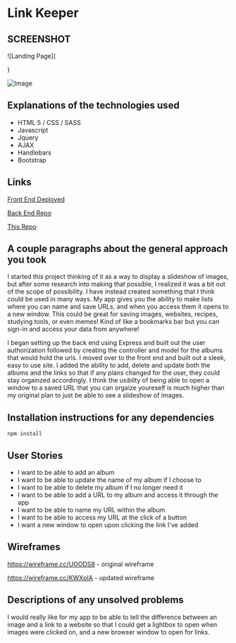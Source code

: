 # Link Keeper #

## SCREENSHOT ##

![Landing Page](<blockquote class="imgur-embed-pub" lang="en" data-id="a/hNTj8"><a href="//imgur.com/hNTj8"></a></blockquote><script async src="//s.imgur.com/min/embed.js" charset="utf-8"></script>)

![Image](scroll.png)

## Explanations of the technologies used ##
- HTML 5 / CSS / SASS
- Javascript
- Jquery
- AJAX
- Handlebars
- Bootstrap

## Links ##
[Front End Deployed](https://jillrizley.github.io/capstone-front-end/)

[Back End Repo](https://github.com/jillrizley/capstone-back-end)

[This Repo](https://github.com/jillrizley/capstone-front-end)

## A couple paragraphs about the general approach you took ##
I started this project thinking of it as a way to display a slideshow of images, but after some research into making that possible, I realized it was a bit out of the scope of possibility. I have instead created something that I think could be used in many ways. My app gives you the ability to make lists where you can name and save URLs, and when you access them it opens to a new window. This could be great for saving images, websites, recipes, studying tools, or even memes! Kind of like a bookmarks bar but you can sign-in and access your data from anywhere!

I began setting up the back end using Express and built out the user authorization followed by creating the controller and model for the albums that would hold the urls. I moved over to the front end and built out a sleek, easy to use site. I added the ability to add, delete and update both the albums and the links so that if any plans changed for the user, they could stay orgainzed accordingly. I think the usibilty of being able to open a window to a saved URL that you can orgaize youreself is much higher than my original plan to just be able to see a slideshow of images.

## Installation instructions for any dependencies ##
`npm install`

## User Stories ##
- I want to be able to add an album
- I want to be able to update the name of my album if I choose to
- I want to be able to delete my album if I no longer need it
- I want to be able to add a URL to my album and access it through the app
- I want to be able to name my URL within the album
- I want to be able to access my URL at the click of a button
- I want a new window to open upon clicking the link I've added

## Wireframes ##
https://wireframe.cc/UOODS8 - original wireframe

https://wireframe.cc/KWXpIA - updated wireframe

## Descriptions of any unsolved problems ##
I would really like for my app to be able to tell the difference between an image and a link to a website so that I could get a lightbox to open when images were clicked on, and a new browser window to open for links.
